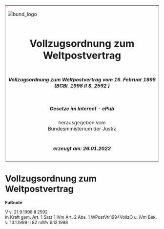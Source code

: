 <span id="DECKBLATT.html"></span>

<table border="0" frame="border" width="100%">

<tr valign="top">

<td align="left">

![bund\_logo](BfJ_2021_Web_de_de.gif)

</td>

<td align="right">

 

</td>

</tr>

<tr align="center" valign="middle">

<td colspan="2">

# Vollzugsordnung zum Weltpostvertrag

</td>

</tr>

<tr align="center" valign="middle">

<td colspan="2">

##### Vollzugsordnung zum Weltpostvertrag vom 16. Februar 1995 (BGBl. 1998 II S. 2592 )

</td>

</tr>

<tr align="center" valign="middle">

<td colspan="2">

  
  

##### Gesetze im Internet - ePub  
  
herausgegeben vom  
Bundesministerium der Justiz

</td>

</tr>

<tr align="center" valign="bottom">

<td colspan="2">

  
  

##### erzeugt am: 26.01.2022

</td>

</tr>

</table>

<span id="BJNR259230998.html"></span>

# Vollzugsordnung zum Weltpostvertrag

<div>

  
**Fußnote**

<div class="jnhtml">

<div>

<div class="jurAbsatz">

V v. 21.9.1998 II 2592  
In Kraft gem. Art. 1 Satz 1 iVm Art. 2 Abs. 1 WPostVtr1994VollzO u. iVm
Bek. v. 13.1.1999 II 82 mWv 9.12.1998

</div>

</div>

</div>

</div>
